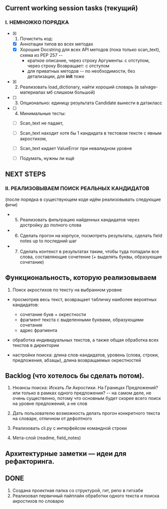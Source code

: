 ## Current working session tasks (текущий)

### I. НЕМНОЖКО ПОРЯДКА

- [x] 1. Почистить код:
  - [x] Аннотации типов во всех методах
  - [x] Хорошие Docstring для всех API методов (пока только scan_text), схема из PEP 257 --
    - краткое описание, через строку Аргументы: с отступом, через строку Возвращает: с отступом
    - для приватных методов -- по необходимости, без детализации, для __init__ тоже
- [x] 2. Реализовать load_dictionary, найти хороший словарь (в salvage-материалах мб слишком большой)
- [ ] 3. Опционально: единицу результата Candidate вынести в датакласс
- [ ] 4. Минимальные тесты:
  - [ ] Scan_text не падает,
  - [ ] Scan_text находит хотя бы 1 кандидата в тестовом тексте с явным акростихом,
  - [ ] Scan_text кидает ValueError при невалидном уровне
  - [ ] Подумать, нужны ли ещё


## NEXT STEPS

### II. РЕАЛИЗОВЫВАЕМ ПОИСК РЕАЛЬНЫХ КАНДИДАТОВ
(после порядка в существующем коде идём реализовывать следующие фичи)

- 5. Реализовать фильтрацию найденных кандидатов через достройку до полного слова
- 6. Сделать прогон на корпусе, посмотреть результаты, сделать field notes up to последний шаг
- 7. Сделать контекст в результатах таким, чтобы туда попадали все слова, составляющие сочетение (+ выделять буквы, образующие сочетание)




## Функциональность, которую реализовываем
1. Поиск акростихов по тексту на выбранном уровне
  - просмотрев весь текст, возвращает табличку наиболее вероятных кандидатов: 
    - сочетание букв + окрестности
    - фрагмент текста с выделенными буквами, образующими сочетание
    - адрес фрагмента

  - обработка индивидуальных текстов, а также общая обработка всех текстов в директории  

  - настройки поиска: длина слов-кандидатов, уровень (слова, строки, предложения, абзацы), длина возвращаемых окрестностей




## Backlog (что хотелось бы сделать потом).

1. Нюансы поиска: Искать Ли Акростихи. На Границах Предложений? или только в рамках одного предложения? -- на самом деле, не очень существенно, потому что основным будет скорее всего поиск на уровне предложений, а не слов  

2. Дать пользователю возможность делать прогон конкретного текста на словаре, отличном от дефолтного

3. Реализовать cli.py с интерфейсом командной строки
4. Мета-слой (readme, field_notes)


## Архитектурные заметки — идеи для рефакторинга.





## DONE

1. Создана проектная папка со структурой, гит, репо в гитхабе
2. Реализовал первичный пайплайн обработки одного текста и поиска акростихов по словарю